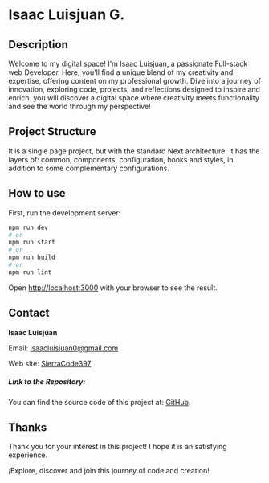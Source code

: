 # Isaac Luisjuan G.

## Description

Welcome to my digital space! I'm Isaac Luisjuan, a passionate Full-stack web Developer. Here, you'll find a unique blend of my creativity and expertise, offering content on my professional growth. Dive into a journey of innovation, exploring code, projects, and reflections designed to inspire and enrich. you will discover a digital space where creativity meets functionality and see the world through my perspective!

## Project Structure

It is a single page project, but with the standard Next architecture. It has the layers of: common, components, configuration, hooks and styles, in addition to some complementary configurations.

## How to use

First, run the development server:

```bash
npm run dev
# or
npm run start
# or
npm run build
# or
npm run lint

```

Open [http://localhost:3000](http://localhost:3000) with your browser to see the result.

## Contact
**Isaac Luisjuan**

Email: isaacluisjuan0@gmail.com

Web site: [SierraCode397](https://isaac-luisjuan.vercel.app/)

##### Link to the Repository:
You can find the source code of this project at: [GitHub](https://github.com/sierraCode397/Isaac_Luisjuan.git).

## Thanks

Thank you for your interest in this project! I hope it is an satisfying experience.

¡Explore, discover and join this journey of code and creation!
